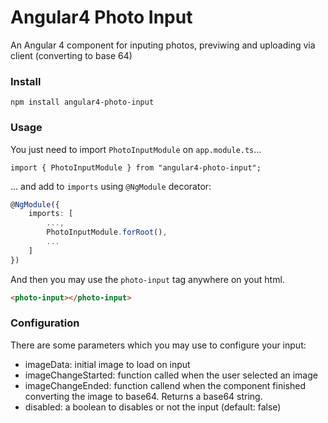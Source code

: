 # Angular4 Photo Input

An Angular 4 component for inputing photos, previwing and uploading via client (converting to base 64)

### Install

`npm install angular4-photo-input`

### Usage

You just need to import `PhotoInputModule` on `app.module.ts`...

`import { PhotoInputModule } from "angular4-photo-input";`

... and add to `imports` using `@NgModule` decorator:

````typescript
@NgModule({
    imports: [
        ...,
        PhotoInputModule.forRoot(),
        ...
    ]
})
````

And then you may use the `photo-input` tag anywhere on yout html.

````html
<photo-input></photo-input>
````

### Configuration

There are some parameters which you may use to configure your input:

- imageData: initial image to load on input
- imageChangeStarted: function called when the user selected an image
- imageChangeEnded: function callend when the component finished converting the image to base64. Returns a base64 string.
- disabled: a boolean to disables or not the input (default: false)